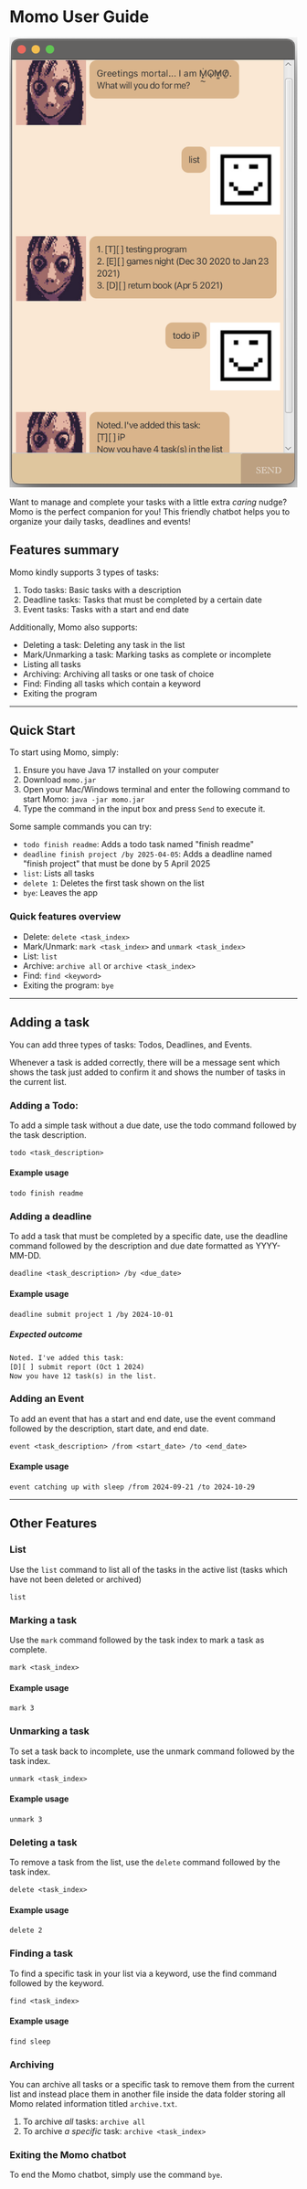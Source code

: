 # Momo User Guide

![Screenshot of Momo chatbot](Ui.png)

Want to manage and complete your tasks with a little extra  _caring_ nudge? Momo is the perfect companion for you! 
This friendly chatbot helps you to organize your daily tasks, deadlines and events!

## Features summary

Momo kindly supports 3 types of tasks:
1. Todo tasks: Basic tasks with a description 
2. Deadline tasks: Tasks that must be completed by a certain date
3. Event tasks: Tasks with a start and end date

Additionally, Momo also supports:
- Deleting a task: Deleting any task in the list
- Mark/Unmarking a task: Marking tasks as complete or incomplete
- Listing all tasks
- Archiving: Archiving all tasks or one task of choice
- Find: Finding all tasks which contain a keyword
- Exiting the program

--- 
## Quick Start

To start using Momo, simply:
1. Ensure you have Java 17 installed on your computer
2. Download `momo.jar`
3. Open your Mac/Windows terminal and enter the following command to start Momo: 
    ``` java -jar momo.jar ```
4. Type the command in the input box and press `Send` to execute it. 

Some sample commands you can try:
- `todo finish readme`: Adds a todo task named "finish readme"
- `deadline finish project /by 2025-04-05`: Adds a deadline named "finish project" that must be done by 5 April 2025
- `list`: Lists all tasks
- `delete 1`: Deletes the first task shown on the list
- `bye`: Leaves the app

### Quick features overview
- Delete: `delete <task_index>`  
- Mark/Unmark: `mark <task_index>` and `unmark <task_index>`
- List: `list`
- Archive: `archive all` or `archive <task_index>`
- Find: `find <keyword>`
- Exiting the program: `bye`

--- 
## Adding a task
You can add three types of tasks: Todos, Deadlines, and Events.

Whenever a task is added correctly, there will be a message sent which shows the task just added to confirm it and
shows the number of tasks in the current list.

### Adding a Todo: 
To add a simple task without a due date, use the todo command followed by the task description.
``` 
todo <task_description>
```

#### Example usage
``` 
todo finish readme

```

### Adding a deadline
To add a task that must be completed by a specific date, use the deadline command followed by the description and due 
date formatted as YYYY-MM-DD.
``` 
deadline <task_description> /by <due_date>
```

#### Example usage
``` 
deadline submit project 1 /by 2024-10-01
```


##### Expected outcome
```
Noted. I've added this task:
[D][ ] submit report (Oct 1 2024)
Now you have 12 task(s) in the list.
```

### Adding an Event 
To add an event that has a start and end date, use the event command followed by the description, start date, and end date.
``` 
event <task_description> /from <start_date> /to <end_date>
```
#### Example usage
``` 
event catching up with sleep /from 2024-09-21 /to 2024-10-29

```
---

## Other Features


### List

Use the `list` command to list all of the tasks in the active list (tasks which have not been deleted or archived)
```
list
```

### Marking a task

Use the `mark` command followed by the task index to mark a task as complete.
``` 
mark <task_index> 
```

#### Example usage
``` 
mark 3

```
### Unmarking a task
To set a task back to incomplete, use the unmark command followed by the task index.
``` 
unmark <task_index> 
```

#### Example usage
``` 
unmark 3

```
### Deleting a task
To remove a task from the list, use the `delete` command followed by the task index.

```
delete <task_index>
```

#### Example usage
``` 
delete 2

```
### Finding a task 
To find a specific task in your list via a keyword, use the find command followed by the keyword.
```
find <task_index>
```
#### Example usage
``` 
find sleep
```

### Archiving 
You can archive all tasks or a specific task to remove them from the current list and instead place them in another 
file inside the data folder storing all Momo related information titled `archive.txt`.

1. To archive *all* tasks: `archive all`
2. To archive *a specific* task: `archive <task_index>`


### Exiting the Momo chatbot
To end the Momo chatbot, simply use the command `bye`.

